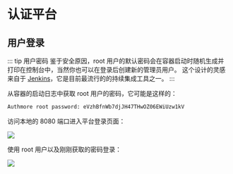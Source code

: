 # 认证平台

## 用户登录

::: tip 用户密码
鉴于安全原因，root 用户的默认密码会在容器启动时随机生成并打印在控制台中，当然你也可以在登录后创建新的管理员用户。
这个设计的灵感来自于 [Jenkins](https://jenkins.io/)，它是目前最流行的的持续集成工具之一。
:::

从容器的启动日志中获取 root 用户的密码，它可能是这样的：

```bash
Authmore root password: eVzhBfnWb7djJH47THwOZ06EWiUzw1kV
```

访问本地的 8080 端口进入平台登录页面：

![](/img/signin.png)

使用 root 用户以及刚刚获取的密码登录：

![](/img/home.png)